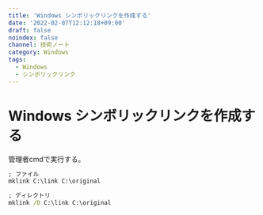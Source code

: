 ```yaml
---
title: 'Windows シンボリックリンクを作成する'
date: '2022-02-07T12:12:18+09:00'
draft: false
noindex: false
channel: 技術ノート
category: Windows
tags:
  - Windows
  - シンボリックリンク
---
```

# Windows シンボリックリンクを作成する

管理者cmdで実行する。

```cmd
; ファイル
mklink C:\link C:\original

; ディレクトリ
mklink /D C:\link C:\original
```
